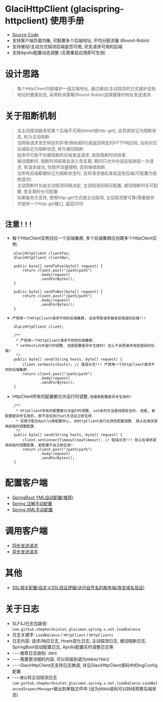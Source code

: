 # GlaciHttpClient (glacispring-httpclient) 使用手册

* [Source Code](https://github.com/shepherdviolet/glacimon/tree/master/glacispring-httpclient/src/main/java/com/github/shepherdviolet/glacimon/spring/x/net/loadbalance)
* 支持客户端负载均衡, 可配置多个后端地址, 平均分配流量 (Round-Robin)
* 支持被动/主动方式探测后端是否可用, 优先请求可用的后端
* 支持Apollo配置动态调整 (无需重启应用即可生效)

# 设计思路

> 每个HttpClient内部维护一组后端地址, 通过被动/主动探测的方式维护这些地址的健康状态, 采用轮询策略(Round-Robin)选择健康的地址发送请求.

# 关于阻断机制

> 当主动探测器发现某个后端不可用(telnet或http-get), 会将其标记为阻断状态, 称为主动阻断. <br>
> 当网络请求发生特定的异常(例如超时)或返回特定的HTTP响应码, 会将对应后端标记为阻断状态, 称为被动阻断. <br>
> 程序尽可能不向被阻断的后端发送请求, 直到阻断时间结束. <br>
> 被动阻断时, 阻断时间结束会进入恢复期, 期间只允许向该后端发起一次请求, 若请求成功, 则放开流量限制, 否则继续阻断. <br>
> 当所有后端都被标记为阻断状态时, 会将请求随机发给这些后端(可配置为拒绝请求). <br>
> 主动阻断时长由主动探测间隔决定, 主动探测间隔可配置, 被动阻断时长可配置, 恢复期时长可配置<br>
> 如果服务方支持, 使用http-get方式做主动探测, 主动探测更可靠(需要服务方提供一个http-get接口, 返回200)<br>

# `注意!!!`

* 每个HttpClient实例对应一个后端集群, 多个后端集群应创建多个HttpClient实例. 

```text
    GlaciHttpClient clientFoo;
    GlaciHttpClient clientBar;
    
    public byte[] sendToFoo(byte[] request) {
        return client.post("/path/path")
                .body(request)
                .sendForBytes();
    }
    
    public byte[] sendToBar(byte[] request) {
        return client.post("/path/path")
                .body(request)
                .sendForBytes();
    }
```

* `严禁用一个HttpClient请求不同的后端集群, 这会导致请求被发往错误的后端!!!`

```text
    GlaciHttpClient client;

    /**
     * 严禁用一个HttpClient请求不同的后端集群. 
     * setHosts允许运行时调整, 但是配置是异步生效的! 这么干会把请求发给错误的后端!
     */
    public byte[] send(String hosts, byte[] request) {
        client.setHosts(hosts); // 错误示范!!! 严禁用一个HttpClient请求不同的后端集群
        return client.post("/path/path")
                .body(request)
                .sendForBytes();
    }
```

* HttpClient所有的配置都允许运行时调整, `但是新配置是异步生效的!`

```text
    /**
     * HttpClient所有的配置都允许运行时调整, set系列方法是线程安全的. 但是, 新配置是异步生效的, 即不会在执行set方法后立即生效. 
     * 仅限于配合Apollo等配置中心, 对HttpClient进行长效性配置调整. 禁止在请求调用前临时调整配置. 
     */
    public byte[] send(String hosts, byte[] request) {
        client.setConnectTimeout(newTimeout); // 错误示范!!! 禁止在请求调用前临时调整配置, 新配置不会立即生效!
        return client.post("/path/path")
                .body(request)
                .sendForBytes();
    }
```

# 配置客户端

* [SpringBoot YML自动配置(推荐)](https://github.com/shepherdviolet/glacimon/blob/master/docs/loadbalance/config-springboot.md)
* [Spring 注解手动配置](https://github.com/shepherdviolet/glacimon/blob/master/docs/loadbalance/config-annotation.md)
* [Spring XML手动配置](https://github.com/shepherdviolet/glacimon/blob/master/docs/loadbalance/config-xml.md)

# 调用客户端

* [同步发送请求](https://github.com/shepherdviolet/glacimon/blob/master/docs/loadbalance/invoke-sync.md)
* [异步发送请求](https://github.com/shepherdviolet/glacimon/blob/master/docs/loadbalance/invoke-async.md)

# 其他

* [SSL相关配置(自定义SSL验证逻辑/访问自签名的服务端/改变域名验证)](https://github.com/shepherdviolet/glacimon/blob/master/docs/loadbalance/ssl.md)

# 关于日志

* SLF4J日志包路径: `com.github.shepherdviolet.glacimon.spring.x.net.loadbalance`
* 日志关键字: `LoadBalance` / `HttpClient` / `HttpClients`
* 日志内容: 请求/响应日志, Hosts变化日志, 主动探测日志, 被动阻断日志, SpringBoot自动配置日志, Apollo配置实时调整日志等
* ----推荐日志级别: `INFO`
* ----需要更详细的内容, 可以将级别调为`DEBUG`/`TRACE`
* ----GlaciHttpClient还支持日志微调, 详见GlaciHttpClient源码中的logConfig配置
* ----`建议`将主动探测日志`com.github.shepherdviolet.glacimon.spring.x.net.loadbalance.LoadBalancedInspectManager`输出到单独文件中 (设为`DEBUG`级别可以持续观察后端状态)
